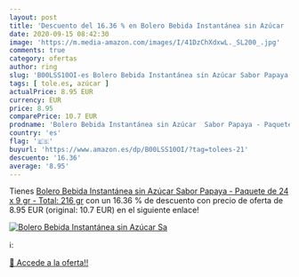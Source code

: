```yaml
---
layout: post
title: 'Descuento del 16.36 % en Bolero Bebida Instantánea sin Azúcar  Sa'
date: 2020-09-15 08:42:30
image: 'https://m.media-amazon.com/images/I/41DzChXdxwL._SL200_.jpg'
comments: true
category: ofertas
author: ring
slug: 'B00LSS10OI-es Bolero Bebida Instantánea sin Azúcar Sabor Papaya -...'
tags: [ tole.es, azúcar ]
actualPrice: 8.95 EUR
currency: EUR
price: 8.95
comparePrice: 10.7 EUR
prodname: 'Bolero Bebida Instantánea sin Azúcar  Sabor Papaya - Paquete de 24 x 9 gr - Total: 216 gr'
country: 'es'
flag: '🇪🇸'
buyurl: 'https://www.amazon.es/dp/B00LSS10OI/?tag=tolees-21'
descuento: '16.36'
average: '8.95'
---
```


Tienes [Bolero Bebida Instantánea sin Azúcar  Sabor Papaya - Paquete de 24 x 9 gr - Total: 216 gr](https://www.amazon.es/dp/B00LSS10OI/?tag=tolees-21) con un 16.36 % de descuento con precio de oferta de 8.95 EUR (original: 10.7 EUR) en el siguiente enlace!

[![Bolero Bebida Instantánea sin Azúcar  Sa](https://m.media-amazon.com/images/I/41DzChXdxwL._SL200_.jpg)](https://www.amazon.es/dp/B00LSS10OI/?tag=tolees-21)

ℹ️:


[🛒 Accede a la oferta!!](https://www.amazon.es/dp/B00LSS10OI/?tag=tolees-21)
